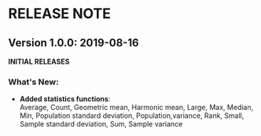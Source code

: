 # RELEASE NOTE

## Version 1.0.0: 2019-08-16

__INITIAL RELEASES__
### What's New:
* __Added statistics functions__:  
  Average, Count, Geometric mean, Harmonic mean, Large, Max, Median, Min, Population standard deviation, 
  Population,variance, Rank, Small, Sample standard deviation, Sum, Sample variance
